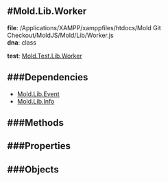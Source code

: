 
#Mold.Lib.Worker
---------------------------------------

__file__: /Applications/XAMPP/xamppfiles/htdocs/Mold Git Checkout/MoldJS/Mold/Lib/Worker.js  
__dna__: class  


	

__test__: [Mold.Test.Lib.Worker](../../Mold/Test/Lib/Worker.md) 






###Dependencies
--------------

* [Mold.Lib.Event](../../Mold/Lib/Event.md) 
* [Mold.Lib.Info](../../Mold/Lib/Info.md) 



   
###Methods
--------------
 

 
  
###Properties
-------------


 

###Objects
------------



		
